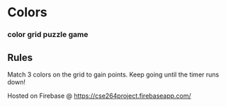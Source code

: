 # Colors
### color grid puzzle game

## Rules
Match 3 colors on the grid to gain points. Keep going until the timer runs down!


Hosted on Firebase @ https://cse264project.firebaseapp.com/
